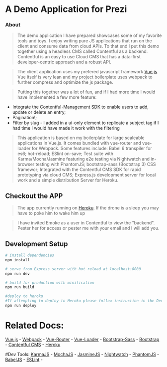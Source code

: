 # A Demo Application for Prezi

### About

> The demo application I have prepared showcases some of my favorite tools and toys.  I enjoy writing pure JS applications that run on the client and consume data from cloud APIs. To that end I put this demo together using a headless CMS called Contentful as a backend.  Contentful is an easy to use Cloud CMS that has a data-first developer-centric approach and a robust API.  

> The client application uses my prefered javascript framework [Vue.js](http://vuejs.org/guide/).  Vue itself is very lean and my project boilerplate uses webpack to further compress and optimize the js package. 

> Putting this together was a lot of fun, and if I had more time I would have implemented a few more feature: 
- Integrate the [Contentful-Management SDK](https://www.npmjs.com/package/contentful-management) to enable users to add, update or delete an entry;  
- Pagination!; 
- Filter by slug - I added in a ui-only element to replicate a subject tag if I had time I would have made it work with the filtering 

> This application is based on my boilerplate for large scaleable applications in Vue.js. It comes bundled with vue-router and vue-loader for Webpack. Some features include: Babel 6 transpiler for es6; hot-reload; ESlint on-save; Test suite with Karma/Mocha/Jasmine featuring e2e testing via Nightwatch and in-browser testing with PhantomJS; bootstrap-sass (Bootstrap 3) CSS framewor; Integrated with the Contentful CMS SDK for rapid prototyping via cloud CMS; Express.js development server for local work and a simple distribution Server for Heroku. 

## Checkout the APP

> The app currently running on [Heroku](https://preziapp.herokuapp.com/).  If the drone is a sleep you may have to poke him to wake him up

> I have invited Emoke as a user in Contentful to view the "backend".  Pester her for access or pester me with your email and I will add you.

## Development Setup

``` bash
# install dependencies
npm install

# serve from Express server with hot reload at localhost:8080
npm run dev

# build for production with minification
npm run build

#deploy to heroku
#If attempting to deploy to Heroku please follow instruction in the Dev center for setting up a new app.
npm run deploy

```

# Related Docs:
[Vue.js](http://vuejs.org/guide/) - 
[Webpack](https://webpack.github.io/docs/what-is-webpack.html) - 
[Vue-Router](http://vuejs.github.io/vue-router/en/index.html) - 
[Vue-Loader](http://vuejs.github.io/vue-loader) - 
[Bootstrap-Sass](https://github.com/twbs/bootstrap-sass) - 
[Bootstrap](http://bootstrapdocs.com/v3.0.3/docs/css/) -
[Contentful CMS](https://www.contentful.com/developers/docs/) -
[Heroku](https://devcenter.heroku.com/)

#Dev Tools:
[KarmaJS](https://karma-runner.github.io/0.13/index.html) - 
[MochaJS](https://mochajs.org/) - 
[JasmineJS](http://jasmine.github.io/2.4/introduction.html) - 
[Nightwatch](http://nightwatchjs.org/) - 
[PhantomJS](http://phantomjs.org/) - 
[BabelJS](https://babeljs.io/) - 
[ESLint](http://eslint.org/) -
